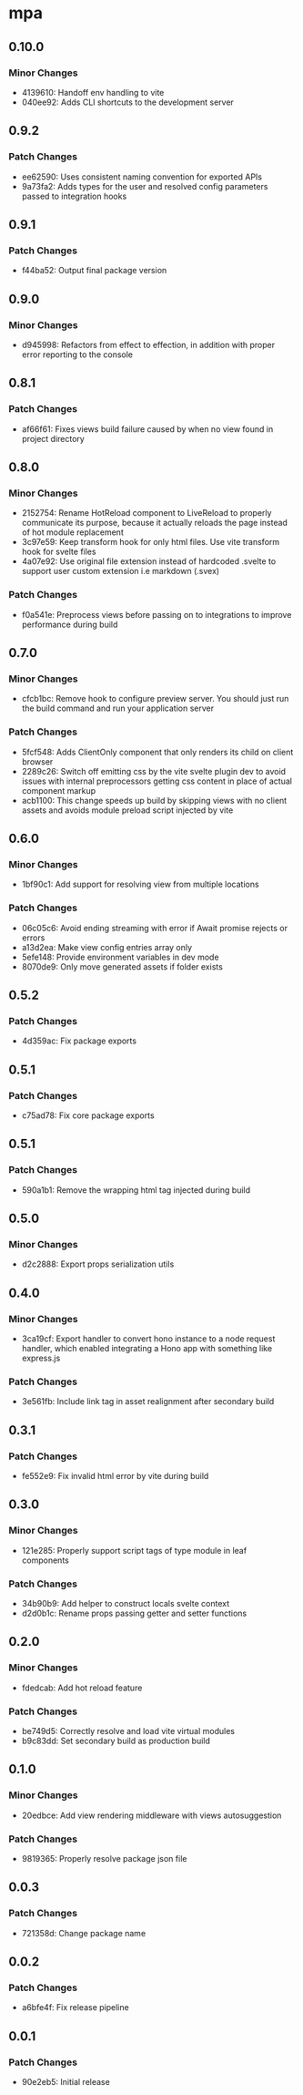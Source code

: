 # mpa

## 0.10.0

### Minor Changes

- 4139610: Handoff env handling to vite
- 040ee92: Adds CLI shortcuts to the development server

## 0.9.2

### Patch Changes

- ee62590: Uses consistent naming convention for exported APIs
- 9a73fa2: Adds types for the user and resolved config parameters passed to integration hooks

## 0.9.1

### Patch Changes

- f44ba52: Output final package version

## 0.9.0

### Minor Changes

- d945998: Refactors from effect to effection, in addition with proper error reporting to the console

## 0.8.1

### Patch Changes

- af66f61: Fixes views build failure caused by when no view found in project directory

## 0.8.0

### Minor Changes

- 2152754: Rename HotReload component to LiveReload to properly communicate its purpose, because it actually reloads the page instead of hot module replacement
- 3c97e59: Keep transform hook for only html files. Use vite transform hook for svelte files
- 4a07e92: Use original file extension instead of hardcoded .svelte to support user custom extension i.e markdown (.svex)

### Patch Changes

- f0a541e: Preprocess views before passing on to integrations to improve performance during build

## 0.7.0

### Minor Changes

- cfcb1bc: Remove hook to configure preview server. You should just run the build command and run your application server

### Patch Changes

- 5fcf548: Adds ClientOnly component that only renders its child on client browser
- 2289c26: Switch off emitting css by the vite svelte plugin dev to avoid issues with internal preprocessors getting css content in place of actual component markup
- acb1100: This change speeds up build by skipping views with no client assets and avoids module preload script injected by vite

## 0.6.0

### Minor Changes

- 1bf90c1: Add support for resolving view from multiple locations

### Patch Changes

- 06c05c6: Avoid ending streaming with error if Await promise rejects or errors
- a13d2ea: Make view config entries array only
- 5efe148: Provide environment variables in dev mode
- 8070de9: Only move generated assets if folder exists

## 0.5.2

### Patch Changes

- 4d359ac: Fix package exports

## 0.5.1

### Patch Changes

- c75ad78: Fix core package exports

## 0.5.1

### Patch Changes

- 590a1b1: Remove the wrapping html tag injected during build

## 0.5.0

### Minor Changes

- d2c2888: Export props serialization utils

## 0.4.0

### Minor Changes

- 3ca19cf: Export handler to convert hono instance to a node request handler, which enabled integrating a Hono app with something like express.js

### Patch Changes

- 3e561fb: Include link tag in asset realignment after secondary build

## 0.3.1

### Patch Changes

- fe552e9: Fix invalid html error by vite during build

## 0.3.0

### Minor Changes

- 121e285: Properly support script tags of type module in leaf components

### Patch Changes

- 34b90b9: Add helper to construct locals svelte context
- d2d0b1c: Rename props passing getter and setter functions

## 0.2.0

### Minor Changes

- fdedcab: Add hot reload feature

### Patch Changes

- be749d5: Correctly resolve and load vite virtual modules
- b9c83dd: Set secondary build as production build

## 0.1.0

### Minor Changes

- 20edbce: Add view rendering middleware with views autosuggestion

### Patch Changes

- 9819365: Properly resolve package json file

## 0.0.3

### Patch Changes

- 721358d: Change package name

## 0.0.2

### Patch Changes

- a6bfe4f: Fix release pipeline

## 0.0.1

### Patch Changes

- 90e2eb5: Initial release
